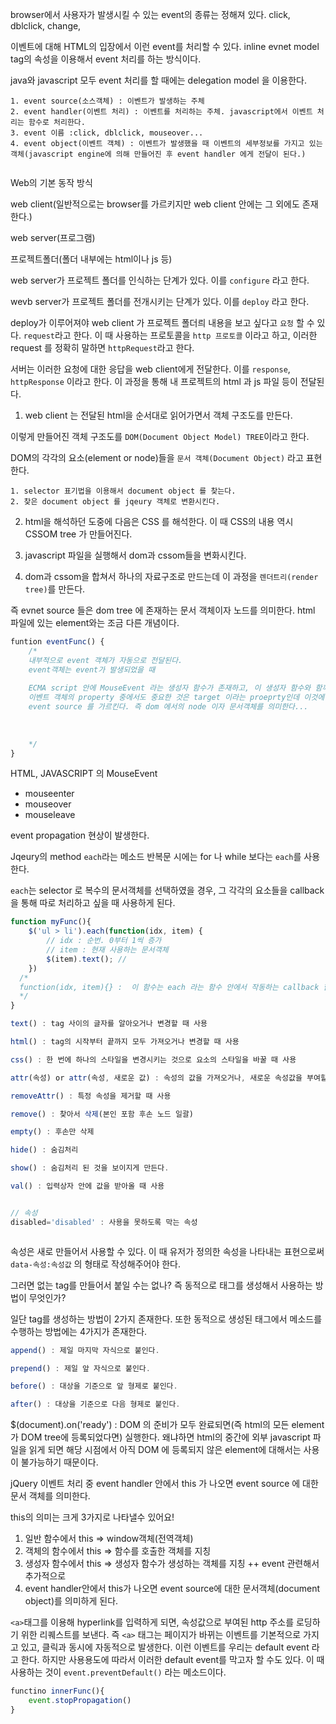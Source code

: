 


browser에서 사용자가 발생시킬 수 있는 event의 종류는 정해져 있다.
click, dblclick, change, 

이벤트에 대해 HTML의 입장에서 이런 event를 처리할 수 있다. inline evnet model tag의 속성을 이용해서 event 처리를 하는 방식이다.

java와 javascript 모두 event 처리를 할 때에는 delegation model 을 이용한다. 
	
    1. event source(소스객체) : 이벤트가 발생하는 주체
    2. event handler(이벤트 처리) : 이벤트를 처리하는 주체. javascript에서 이벤트 처리는 함수로 처리한다.
    3. event 이름 :click, dblclick, mouseover...
    4. event object(이벤트 객체) : 이벤트가 발생했을 때 이벤트의 세부정보를 가지고 있는 객체(javascript engine에 의해 만들어진 후 event handler 에게 전달이 된다.)

``` javascript

```


Web의 기본 동작 방식

web client(일반적으로는 browser를 가르키지만 web client 안에는 그 외에도 존재한다.)

web server(프로그램)

프로젝트폴더(폴더 내부에는 html이나 js 등)

web server가 프로젝트 폴더를 인식하는 단계가 있다. 이를 `configure` 라고 한다.

wevb server가 프로젝트 폴더를 전개시키는 단계가 있다. 이를 `deploy` 라고 한다.

deploy가 이루어져야 web client 가 프로젝트 폴더릐 내용을 보고 싶다고 `요청` 할 수 있다. `request`라고 한다. 이 때 사용하는 프로토콜을 `http 프로토콜` 이라고 하고, 이러한  request 를 정확히 말하면 `httpRequest`라고 한다.

서버는 이러한 요청에 대한 응답을 web client에게 전달한다. 이를 `response`, `httpResponse` 이라고 한다. 이 과정을 통해 내 프로젝트의 html 과 js 파일 등이 전달된다.

1. web client 는 전달된 html을 순서대로 읽어가면서 객체 구조도를 만든다.

  이렇게 만들어진 객체 구조도를 `DOM(Document Object Model) TREE`이라고 한다.

  DOM의 각각의 요소(element or node)들을 `문서 객체(Document Object)` 라고 표현한다.

    1. selector 표기법을 이용해서 document object 를 찾는다.
    2. 찾은 document object 를 jqeury 객체로 변환시킨다.

2. html을 해석하던 도중에 다음은 CSS 를 해석한다.
이 때 CSS의 내용 역시 CSSOM tree 가 만들어진다.

3. javascript 파일을 실행해서 dom과 cssom들을 변화시킨다.

4. dom과 cssom을 합쳐서 하나의 자료구조로 만드는데 이 과정을 `렌더트리(render tree)`를 만든다.




즉 evnet source 들은 dom tree 에 존재하는 문서 객체이자 노드를 의미한다. html 파일에 있는 element와는 조금 다른 개념이다.

``` javascript
funtion eventFunc() {
	/*
    내부적으로 event 객체가 자동으로 전달된다.
  	event객체는 event가 발생되었을 때
    
    ECMA script 안에 MouseEvent 라는 생성자 함수가 존재하고, 이 생성자 함수와 함께 proeprty로 여러가지 이벤트에 대한 세부정보를 key:value의 형태로 저장된 채 객체가 생성되어서 전달된다.
    이벤트 객체의 property 중에서도 중요한 것은 target 이라는 proeprty인데 이것에 대한 value는
    event source 를 가르킨다. 즉 dom 에서의 node 이자 문서객체를 의미한다...
    
    
    
    */
}

```

HTML, JAVASCRIPT 의 MouseEvent
- mouseenter
- mouseover
- mouseleave

event propagation 현상이 발생한다.


Jqeury의 method
`each`라는 메소드
반복문 시에는 for 나 while 보다는 `each`를 사용한다.

`each`는 selector 로 복수의 문서객체를 선택하였을 경우, 그 각각의 요소들을 callback 을 통해 따로 처리하고 싶을 때 사용하게 된다.

``` javascript
function myFunc(){
	$('ul > li').each(function(idx, item) {
    	// idx : 순번. 0부터 1씩 증가
      	// item : 현재 사용하는 문서객체
      	$(item).text(); //
    }) 
  /* 
  function(idx, item){} :  이 함수는 each 라는 함수 안에서 작동하는 callback 함수 이다.
  */
}

text() : tag 사이의 글자를 알아오거나 변경할 때 사용

html() : tag의 시작부터 끝까지 모두 가져오거나 변경할 때 사용

css() : 한 번에 하나의 스타일을 변경시키는 것으로 요소의 스타일을 바꿀 때 사용

attr(속성) or attr(속성, 새로운 값) : 속성의 값을 가져오거나, 새로운 속성값을 부여할 때 사용한다.

removeAttr() : 특정 속성을 제거할 때 사용

remove() : 찾아서 삭제(본인 포함 후손 노드 일괄)

empty() : 후손만 삭제

hide() : 숨김처리

show() : 숨김처리 된 것을 보이지게 만든다.

val() : 입력상자 안에 값을 받아올 때 사용


// 속성
disabled='disabled' : 사용을 못하도록 막는 속성

```
``` html

```
속성은 새로 만들어서 사용할 수 있다. 
이 때 유저가 정의한 속성을 나타내는 표현으로써  `data-속성:속성값` 의 형태로 작성해주어야 한다. 

그러면 없는 tag를 만들어서 붙일 수는 없나? 즉 동적으로 태그를 생성해서 사용하는 방법이 무엇인가?

일단 tag를 생성하는 방법이 2가지 존재한다.
또한 동적으로 생성된 태그에서 메소드를 수행하는 방법에는 4가지가 존재한다.


```javascript
append() : 제일 마지막 자식으로 붙인다.

prepend() : 제일 앞 자식으로 붙인다.

before() : 대상을 기준으로 앞 형제로 붙인다.

after() : 대상을 기준으로 다음 형제로 붙인다.


```

$(document).on('ready') : DOM 의 준비가 모두 완료되면(즉 html의 모든 element가 DOM tree에 등록되었다면) 실행한다. 왜냐하면 html의 중간에 외부 javascript 파일을 읽게 되면 해당 시점에서 아직 DOM 에 등록되지 않은 element에 대해서는 사용이 불가능하기 때문이다.

jQuery 이벤트 처리 중 event handler 안에서 this 가 나오면 event source 에 대한 문서 객체를 의미한다.


this의 의미는 크게 3가지로 나타낼수 있어요!

1. 일반 함수에서 this => window객체(전역객체)
2. 객체의 함수에서 this => 함수를 호출한 객체를 지칭
3. 생성자 함수에서 this => 생성자 함수가 생성하는 객체를 지칭
++ event 관련해서 추가적으로 
4.  event handler안에서 this가 나오면 event source에 대한 문서객체(document object)를 의미하게 된다.



`<a>`태그를 이용해 hyperlink를 입력하게 되면, 속성값으로 부여된 http 주소를 로딩하기 위한 리퀘스트를 보낸다. 즉 `<a>` 태그는 페이지가 바뀌는 이벤트를 기본적으로 가지고 있고, 클릭과 동시에 자동적으로 발생한다. 이런 이벤트를 우리는 default event 라고 한다.
하지만 사용용도에 따라서 이러한 default event를 막고자 할 수도 있다. 이 때 사용하는 것이 `event.preventDefault()` 라는 메소드이다.

```javascript
functino innerFunc(){
	event.stopPropagation()
}
```
